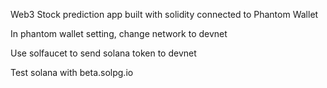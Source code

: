 Web3 Stock prediction app built with solidity connected to Phantom Wallet

In phantom wallet setting, change network to devnet

Use solfaucet to send solana token to devnet

Test solana with beta.solpg.io
